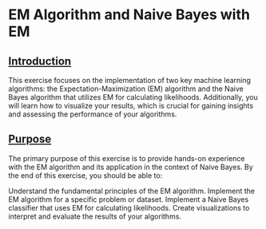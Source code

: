 # EM Algorithm and Naive Bayes with EM
## <u> Introduction </u>
This exercise focuses on the implementation of two key machine learning algorithms: the Expectation-Maximization (EM) algorithm and the Naive Bayes algorithm that utilizes EM for calculating likelihoods. Additionally, you will learn how to visualize your results, which is crucial for gaining insights and assessing the performance of your algorithms.

## <u> Purpose </u>
The primary purpose of this exercise is to provide hands-on experience with the EM algorithm and its application in the context of Naive Bayes. By the end of this exercise, you should be able to:

Understand the fundamental principles of the EM algorithm.
Implement the EM algorithm for a specific problem or dataset.
Implement a Naive Bayes classifier that uses EM for calculating likelihoods.
Create visualizations to interpret and evaluate the results of your algorithms.